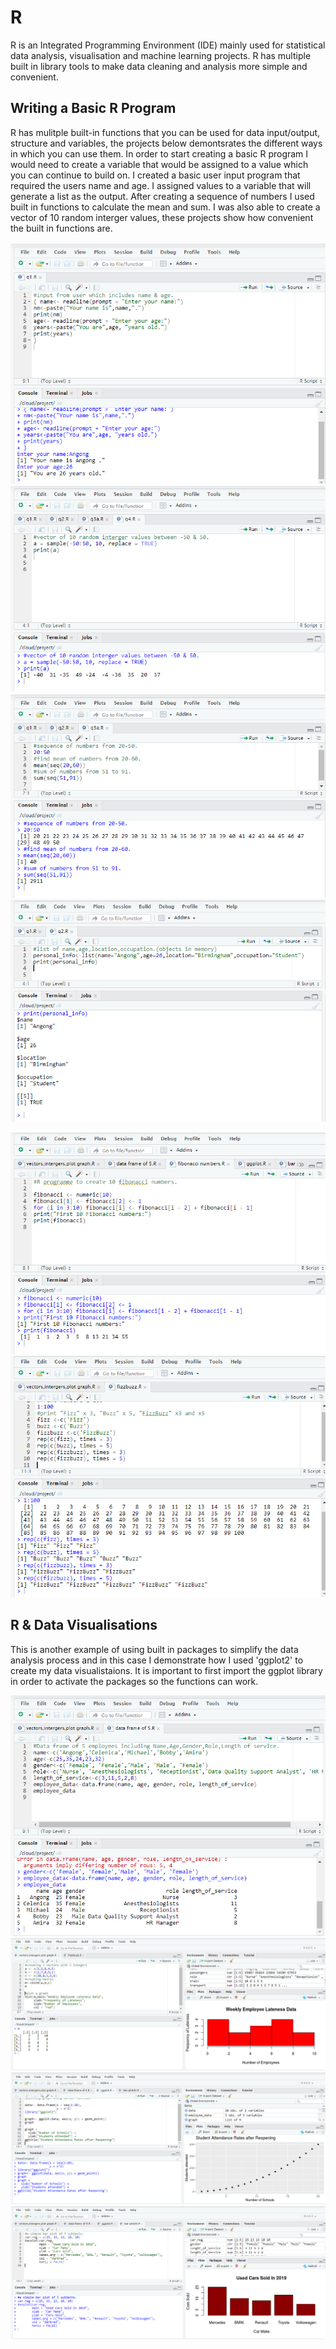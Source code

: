 # R
R is an Integrated Programming Environment (IDE) mainly used for statistical data analysis, visualisation and machine learning projects. R has multiple built in library tools to make data cleaning and analysis more simple and convenient.

## Writing a Basic R Program
R has mulitple built-in functions that you can be used for data input/output, structure and variables, the projects below demontsrates the different ways in which you can use them. In order to start creating a basic R program I would need to create a variable that would be assigned to a value which you can continue to build on. I created a basic user input program that required the users name and age. I assigned values to a variable that will generate a list as the output. After creating a sequence of numbers I used built in functions to calculate the mean and sum. I was also able to create a vector of 10 random interger values, these projects show how convenient the built in functions are.
 
![](https://github.com/angongcelenica/R/blob/main/R_images/rq1.png)
![](https://github.com/angongcelenica/R/blob/main/R_images/rq2.png)
![](https://github.com/angongcelenica/R/blob/main/R_images/rq3.png)
![](https://github.com/angongcelenica/R/blob/main/R_images/rq4%20(2).png)

![](https://github.com/angongcelenica/R/blob/main/R_images/rse1.png)
![](https://github.com/angongcelenica/R/blob/main/R_images/rse2.png)

## R & Data Visualisations
This is another example of using built in packages to simplify the data analysis process and in this case I demonstrate how I used 'ggplot2' to create my data visualistaions. It is important to first import the ggplot library in order to activate the packages so the functions can work.

![](https://github.com/angongcelenica/R/blob/main/R_images/rs2.png)
![](https://github.com/angongcelenica/R/blob/main/R_images/rs1.png)
![](https://github.com/angongcelenica/R/blob/main/R_images/rs3.png)
![](https://github.com/angongcelenica/R/blob/main/R_images/rs4.png)
